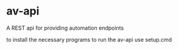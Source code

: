# av-api

A REST api for providing automation endpoints

to install the necessary programs to run the av-api use setup.cmd